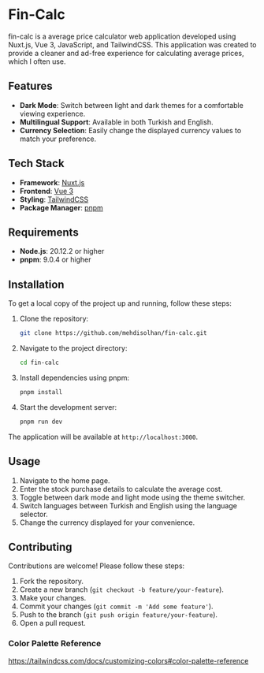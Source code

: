 # Fin-Calc

fin-calc is a average price calculator web application developed using Nuxt.js, Vue 3, JavaScript, and TailwindCSS. This application was created to provide a cleaner and ad-free experience for calculating average prices, which I often use.

## Features

- **Dark Mode**: Switch between light and dark themes for a comfortable viewing experience.
- **Multilingual Support**: Available in both Turkish and English.
- **Currency Selection**: Easily change the displayed currency values to match your preference.

## Tech Stack

- **Framework**: [Nuxt.js](https://nuxtjs.org)
- **Frontend**: [Vue 3](https://v3.vuejs.org)
- **Styling**: [TailwindCSS](https://tailwindcss.com)
- **Package Manager**: [pnpm](https://pnpm.io)

## Requirements

- **Node.js**: 20.12.2 or higher
- **pnpm**: 9.0.4 or higher

## Installation

To get a local copy of the project up and running, follow these steps:

1. Clone the repository:
    ```sh
    git clone https://github.com/mehdisolhan/fin-calc.git
    ```

2. Navigate to the project directory:
    ```sh
    cd fin-calc
    ```

3. Install dependencies using pnpm:
    ```sh
    pnpm install
    ```

4. Start the development server:
    ```sh
    pnpm run dev
    ```

The application will be available at `http://localhost:3000`.

## Usage

1. Navigate to the home page.
2. Enter the stock purchase details to calculate the average cost.
3. Toggle between dark mode and light mode using the theme switcher.
4. Switch languages between Turkish and English using the language selector.
5. Change the currency displayed for your convenience.

## Contributing

Contributions are welcome! Please follow these steps:

1. Fork the repository.
2. Create a new branch (`git checkout -b feature/your-feature`).
3. Make your changes.
4. Commit your changes (`git commit -m 'Add some feature'`).
5. Push to the branch (`git push origin feature/your-feature`).
6. Open a pull request.

### Color Palette Reference

https://tailwindcss.com/docs/customizing-colors#color-palette-reference
